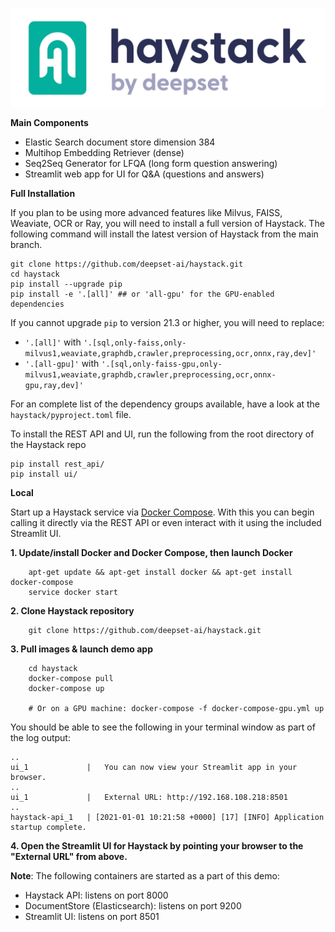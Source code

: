 <p align="center">
  <a href="https://www.deepset.ai/haystack/"><img src="https://raw.githubusercontent.com/deepset-ai/haystack/main/docs/img/haystack_logo_colored.png" alt="Haystack"></a>
</p>

**Main Components**

- Elastic Search document store dimension 384
- Multihop Embedding Retriever (dense)
- Seq2Seq Generator for LFQA (long form question answering)
- Streamlit web app for UI for Q&A (questions and answers)

**Full Installation**

If you plan to be using more advanced features like Milvus, FAISS, Weaviate, OCR or Ray,
you will need to install a full version of Haystack.
The following command will install the latest version of Haystack from the main branch.

```
git clone https://github.com/deepset-ai/haystack.git
cd haystack
pip install --upgrade pip
pip install -e '.[all]' ## or 'all-gpu' for the GPU-enabled dependencies
```

If you cannot upgrade `pip` to version 21.3 or higher, you will need to replace:
- `'.[all]'` with `'.[sql,only-faiss,only-milvus1,weaviate,graphdb,crawler,preprocessing,ocr,onnx,ray,dev]'`
- `'.[all-gpu]'` with `'.[sql,only-faiss-gpu,only-milvus1,weaviate,graphdb,crawler,preprocessing,ocr,onnx-gpu,ray,dev]'`

For an complete list of the dependency groups available, have a look at the `haystack/pyproject.toml` file.

To install the REST API and UI, run the following from the root directory of the Haystack repo

```
pip install rest_api/
pip install ui/
```
**Local**

Start up a Haystack service via [Docker Compose](https://docs.docker.com/compose/).
With this you can begin calling it directly via the REST API or even interact with it using the included Streamlit UI.

**1. Update/install Docker and Docker Compose, then launch Docker**

```
    apt-get update && apt-get install docker && apt-get install docker-compose
    service docker start
```

**2. Clone Haystack repository**

```
    git clone https://github.com/deepset-ai/haystack.git
```

**3. Pull images & launch demo app**

```
    cd haystack
    docker-compose pull
    docker-compose up

    # Or on a GPU machine: docker-compose -f docker-compose-gpu.yml up
```

You should be able to see the following in your terminal window as part of the log output:

```
..
ui_1             |   You can now view your Streamlit app in your browser.
..
ui_1             |   External URL: http://192.168.108.218:8501
..
haystack-api_1   | [2021-01-01 10:21:58 +0000] [17] [INFO] Application startup complete.
```

**4. Open the Streamlit UI for Haystack by pointing your browser to the "External URL" from above.**

**Note**: The following containers are started as a part of this demo:

* Haystack API: listens on port 8000
* DocumentStore (Elasticsearch): listens on port 9200
* Streamlit UI: listens on port 8501
